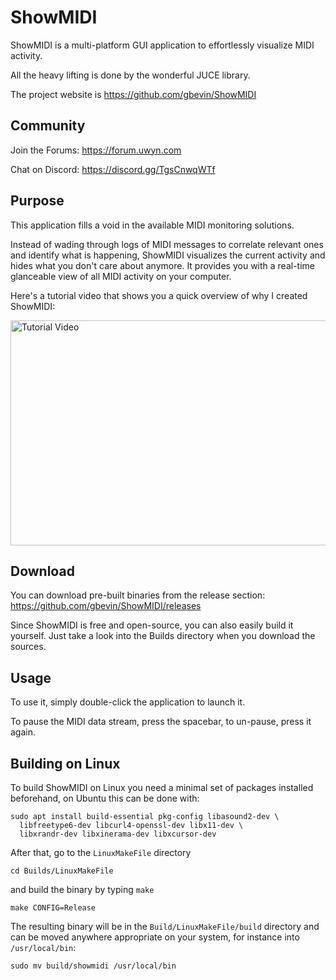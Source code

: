 # ShowMIDI

ShowMIDI is a multi-platform GUI application to effortlessly visualize MIDI activity.

All the heavy lifting is done by the wonderful JUCE library.

The project website is https://github.com/gbevin/ShowMIDI

## Community

Join the Forums: https://forum.uwyn.com

Chat on Discord: https://discord.gg/TgsCnwqWTf

## Purpose

This application fills a void in the available MIDI monitoring solutions.

Instead of wading through logs of MIDI messages to correlate relevant ones and identify what is happening, ShowMIDI visualizes the current activity and hides what you don't care about anymore. It provides you with a real-time glanceable view of all MIDI activity on your computer.

Here's a tutorial video that shows you a quick overview of why I created ShowMIDI:

<a href="https://www.youtube.com/watch?v=TliuBpUY8pw" target="_blank"><img src="https://i.ytimg.com/vi/TliuBpUY8pw/maxresdefault.jpg" alt="Tutorial Video" width="640" height="360" border="0" /></a>

## Download

You can download pre-built binaries from the release section:
https://github.com/gbevin/ShowMIDI/releases

Since ShowMIDI is free and open-source, you can also easily build it yourself. Just take a look into the Builds directory when you download the sources.

## Usage

To use it, simply double-click the application to launch it.

To pause the MIDI data stream, press the spacebar, to un-pause, press it again.

## Building on Linux

To build ShowMIDI on Linux you need a minimal set of packages installed beforehand, on Ubuntu this can be done with:

```
sudo apt install build-essential pkg-config libasound2-dev \
  libfreetype6-dev libcurl4-openssl-dev libx11-dev \
  libxrandr-dev libxinerama-dev libxcursor-dev
```

After that, go to the `LinuxMakeFile` directory

```
cd Builds/LinuxMakeFile
```

and build the binary by typing `make`

```
make CONFIG=Release
```

The resulting binary will be in the `Build/LinuxMakeFile/build` directory and can be moved anywhere appropriate on your system, for instance into `/usr/local/bin`:

```
sudo mv build/showmidi /usr/local/bin
```
